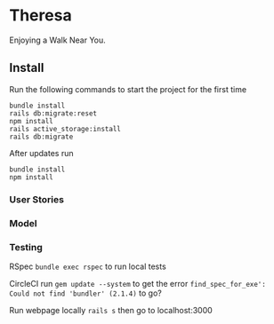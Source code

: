 # Theresa

Enjoying a Walk Near You.

## Install

Run the following commands to start the project for the first time
```
bundle install
rails db:migrate:reset
npm install
rails active_storage:install
rails db:migrate
```

After updates run
```
bundle install
npm install
```


### User Stories

### Model

### Testing
RSpec
`bundle exec rspec` to run local tests

CircleCI
run `gem update --system` to get the error 
`find_spec_for_exe': Could not find 'bundler' (2.1.4)` to go?

Run webpage locally
`rails s` then go to localhost:3000

